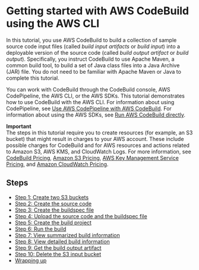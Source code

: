 # Getting started with AWS CodeBuild using the AWS CLI<a name="getting-started-cli"></a>

In this tutorial, you use AWS CodeBuild to build a collection of sample source code input files \(called *build input artifacts* or *build input*\) into a deployable version of the source code \(called *build output artifact* or *build output*\)\. Specifically, you instruct CodeBuild to use Apache Maven, a common build tool, to build a set of Java class files into a Java Archive \(JAR\) file\. You do not need to be familiar with Apache Maven or Java to complete this tutorial\.

You can work with CodeBuild through the CodeBuild console, AWS CodePipeline, the AWS CLI, or the AWS SDKs\. This tutorial demonstrates how to use CodeBuild with the AWS CLI\. For information about using CodePipeline, see [Use AWS CodePipeline with AWS CodeBuild](how-to-create-pipeline.md)\. For information about using the AWS SDKs, see [Run AWS CodeBuild directly](how-to-run.md)\. 

**Important**  
The steps in this tutorial require you to create resources \(for example, an S3 bucket\) that might result in charges to your AWS account\. These include possible charges for CodeBuild and for AWS resources and actions related to Amazon S3, AWS KMS, and CloudWatch Logs\. For more information, see [CodeBuild Pricing](http://aws.amazon.com/codebuild/pricing), [Amazon S3 Pricing](http://aws.amazon.com/s3/pricing), [AWS Key Management Service Pricing](http://aws.amazon.com/kms/pricing), and [Amazon CloudWatch Pricing](http://aws.amazon.com/cloudwatch/pricing)\.

## Steps<a name="getting-started-cli-steps"></a>
+ [Step 1: Create two S3 buckets](getting-started-cli-input-bucket.md)
+ [Step 2: Create the source code](getting-started-cli-create-source-code.md)
+ [Step 3: Create the buildspec file](getting-started-cli-create-build-spec.md)
+ [Step 4: Upload the source code and the buildspec file](getting-started-cli-upload-source-code.md)
+ [Step 5: Create the build project](getting-started-cli-create-build-project.md)
+ [Step 6: Run the build](getting-started-cli-run-build.md)
+ [Step 7: View summarized build information](getting-started-cli-monitor-build.md)
+ [Step 8: View detailed build information](getting-started-cli-build-log.md)
+ [Step 9: Get the build output artifact](getting-started-cli-output.md)
+ [Step 10: Delete the S3 input bucket](getting-started-cli-clean-up.md)
+ [Wrapping up](getting-started-cli-next-steps.md)